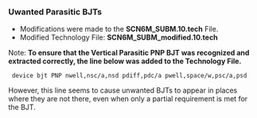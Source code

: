 ### Uwanted Parasitic BJTs



 - Modifications were made to the **SCN6M_SUBM.10.tech** File.
 - Modified Technology File:  **SCN6M_SUBM_modified.10.tech**
 
 Note: 
 **To ensure that the Vertical Parasitic PNP BJT was recognized and extracted correctly, the line below was added to the Technology File.**

```
 device bjt PNP nwell,nsc/a,nsd pdiff,pdc/a pwell,space/w,psc/a,psd 
```

However, this line seems to cause unwanted BJTs to appear in places where they are not there, even when only a partial requirement is met for the BJT.
